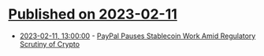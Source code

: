 # [Published on 2023-02-11](index.md)

* [2023-02-11, 13:00:00](https://slashdot.org/story/23/02/11/0019243/paypal-pauses-stablecoin-work-amid-regulatory-scrutiny-of-crypto?utm_source=rss1.0mainlinkanon&utm_medium=feed) - [PayPal Pauses Stablecoin Work Amid Regulatory Scrutiny of Crypto](https://slashdot.org/story/23/02/11/0019243/paypal-pauses-stablecoin-work-amid-regulatory-scrutiny-of-crypto?utm_source=rss1.0mainlinkanon&utm_medium=feed)
